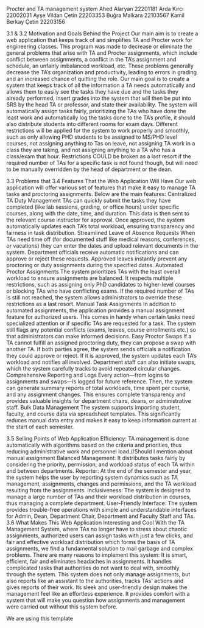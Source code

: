 Procter and TA management system
Ahed Alaryan                      	     22201181
Arda Kırcı                              22002031
Ayşe Vildan Çetin                       22203353
Buğra Malkara                           22103567
Kamil Berkay Çetin            	        	22203156

3.1 & 3.2 Motivation and Goals Behind the Project
Our main aim is to create a web application that keeps track of and simplifies TA and Procter work for engineering classes. This program was made to decrease or eliminate the general problems that arise with TA and Procter assignments, which include conflict between assignments, a conflict in the TA’s assignment and schedule, an unfairly imbalanced workload, etc. These problems generally decrease the TA’s organization and productivity, leading to errors in grading and an increased chance of quitting the role.
Our main goal is to create a system that keeps track of all the information a TA needs automatically and allows them to easily see the tasks they have due and the tasks they already performed, insert grades into the system that will then be put into SRS by the head TA or professor, and state their availability. The system will automatically assign tasks fairly, prioritizing the TAs who have done the least work and automatically log the tasks done to the TA’s profile, it should also distribute students into different rooms for exam days. Different restrictions will be applied for the system to work properly and smoothly, such as only allowing PHD students to be assigned to MS/PHD level courses, not assigning anything to Tas on leave, not assigning TA work in a class they are taking, and not assigning anything to a TA who has a class/exam that hour. Restrictions COULD be broken as a last resort if the required number of TAs for a specific task is not found though, but will need to be manually overridden by the head of department or the dean.
 
3.3 Problems that 
3.4 Features That the Web Application Will Have
Our web application will offer various set of features that make it easy to manage TA tasks and proctoring assignments. Below are the main features:
Centralized TA Duty Management
TAs can quickly submit the tasks they have completed (like lab sessions, grading, or office hours) under specific courses, along with the date, time, and duration. This data is then sent to the relevant course instructor for approval. Once approved, the system automatically updates each TA’s total workload, ensuring transparency and fairness in task distribution.
Streamlined Leave of Absence Requests
When TAs need time off (for documented stuff like medical reasons, conferences, or vacations) they can enter the dates and upload relevant documents in the system. Department officials receive automatic notifications and can approve or reject these requests. Approved leaves instantly prevent any proctoring or duty assignments during the specified dates.
Automated Proctor Assignments
The system prioritizes TAs with the least overall workload to ensure assignments are balanced. It respects multiple restrictions, such as assigning only PhD candidates to higher-level courses or blocking TAs who have conflicting exams. If the required number of TAs is still not reached, the system allows administrators to override these restrictions as a last resort.
Manual Task Assignments
In addition to automated assignments, the application provides a manual assignment feature for authorized users. This comes in handy when certain tasks need specialized attention or if specific TAs are requested for a task. The system still flags any potential conflicts (exams, leaves, course enrollments etc.) so that administrators can make informed decisions.
Easy Proctor Swaps
If a TA cannot fulfill an assigned proctoring duty, they can propose a swap with another TA. If both parties agree, the system sends officials a notification they could approve or reject. If it is approved, the system updates each TA’s workload and notifies all involved. Department staff can also initiate swaps, which the system carefully tracks to avoid repeated circular changes.
Comprehensive Reporting and Logs
Every action—from logins to assignments and swaps—is logged for future reference. Then, the system can generate summary reports of total workloads, time spent per course, and any assignment changes. This ensures complete transparency and provides valuable insights for department chairs, deans, or administrative staff.
Bulk Data Management
The system supports importing student, faculty, and course data via spreadsheet templates. This significantly reduces manual data entry and makes it easy to keep information current at the start of each semester.


3.5 Selling Points of Web Application
Efficiency: TA management is done automatically with algorithms based on the criteria and priorities, thus reducing administrative work and personnel load.//Should I mention about manual assignment 
Balanced Management: It distributes tasks fairly by considering the priority, permission, and workload status of each TA within and between departments. 
Reporter: At the end of the semester and year, the system helps the user by reporting system dynamics such as TA management, assignments, changes and permissions, and the TA workload resulting from the assignments. 
Inclusiveness: The system is designed to manage a large number of TAs and their workload distribution in courses, thus managing a complete department. 
User-Friendly Interface: The system provides trouble-free operations with simple and understandable interfaces for Admin, Dean, Department Chair, Department and Faculty Staff and TAs.
3.6 What Makes This Web Application Interesting and Cool
With the TA Management System, where TAs no longer have to stress about chaotic assignments, authorized users can assign tasks with just a few clicks, and fair and effective workload distribution which forms the basis of TA assignments, we find a fundamental solution to mail garbage and complex problems. 
There are many reasons to implement this system: It is smart, efficient, fair and eliminates headaches in assignments. It handles complicated tasks that authorities do not want to deal with, smoothly through the system. 
This system does not only manage assignments, but also reports like an assistant to the authorities, tracks TAs' actions and gives reports of their work. Its sleek and user-friendly design makes the management feel like an effortless experience. It provides comfort with a system that will make you question how assignments and management were carried out without this system before.





We are using this template
